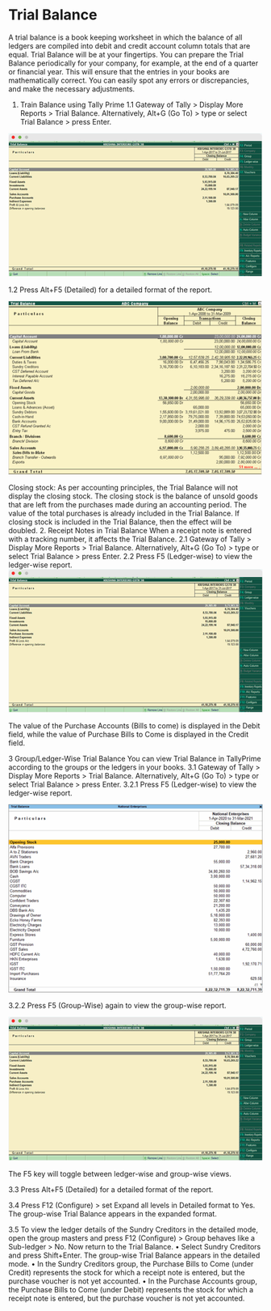 # Trial Balance
A trial balance is a book keeping worksheet in which the balance of all ledgers are compiled into debit and credit account column totals that are equal.
 Trial Balance will be at your fingertips. You can prepare the Trial Balance periodically for your company, for example, at the end of a quarter or financial year. This will ensure that the entries in your books are mathematically correct. You can easily spot any errors or discrepancies, and make the necessary adjustments. 
1. Train Balance using Tally Prime 
1.1 Gateway of Tally > Display More Reports > Trial Balance.
Alternatively, Alt+G (Go To) > type or select Trial Balance > press Enter.

![Alt text](https://github.com/Protontech-1803/General/blob/main/img/1.1.png)










1.2 Press Alt+F5 (Detailed) for a detailed format of the report.

 ![Alt text](https://github.com/Protontech-1803/General/blob/main/img/1.2.png)
 

Closing stock: As per accounting principles, the Trial Balance will not display the closing stock. The closing stock is the balance of unsold goods that are left from the purchases made during an accounting period.
 The value of the total purchases is already included in the Trial Balance. If closing stock is included in the Trial Balance, then the effect will be doubled.
2. Receipt Notes in Trial Balance
When a receipt note is entered with a tracking number, it affects the Trial Balance.
2.1	Gateway of Tally > Display More Reports > Trial Balance.
              Alternatively, Alt+G (Go To) > type or select Trial Balance > press Enter.
2.2	Press F5 (Ledger-wise) to view the ledger-wise report.
 ![Alt text](https://github.com/Protontech-1803/General/blob/main/img/2.2.png)

The value of the Purchase Accounts (Bills to come) is displayed in the Debit field, while the value of Purchase Bills to Come is displayed in the Credit field.

 3 Group/Ledger-Wise Trial Balance
You can view Trial Balance in TallyPrime according to the groups or the ledgers in your books.
3.1	Gateway of Tally > Display More Reports > Trial Balance.
              Alternatively, Alt+G (Go To) > type or select Trial Balance > press Enter.
3.2.1 Press F5 (Ledger-wise) to view the ledger-wise report.
 
 ![Alt text](https://github.com/Protontech-1803/General/blob/main/img/3.2.1.png)

3.2.2 Press F5 (Group-Wise) again to view the group-wise report.
           
  ![Alt text](https://github.com/Protontech-1803/General/blob/main/img/3.2.2.png)
  
  The F5 key will toggle between ledger-wise and group-wise views. 

3.3 Press Alt+F5 (Detailed) for a detailed format of the report. 

3.4 Press F12 (Configure) > set Expand all levels in Detailed format to Yes. The group-wise Trial Balance appears in the expanded format. 

3.5 To view the ledger details of the Sundry Creditors in the detailed mode, open the group masters and press F12 (Configure) > Group behaves like a Sub-ledger > No. Now return to the Trial Balance. 
•	Select Sundry Creditors and press Shift+Enter. The group-wise Trial Balance appears in the detailed mode.
•	In the Sundry Creditors group, the Purchase Bills to Come (under Credit) represents the stock for which a receipt note is entered, but the purchase voucher is not yet accounted.
•	In the Purchase Accounts group, the Purchase Bills to Come (under Debit) represents the stock for which a receipt note is entered, but the purchase voucher is not yet accounted.

